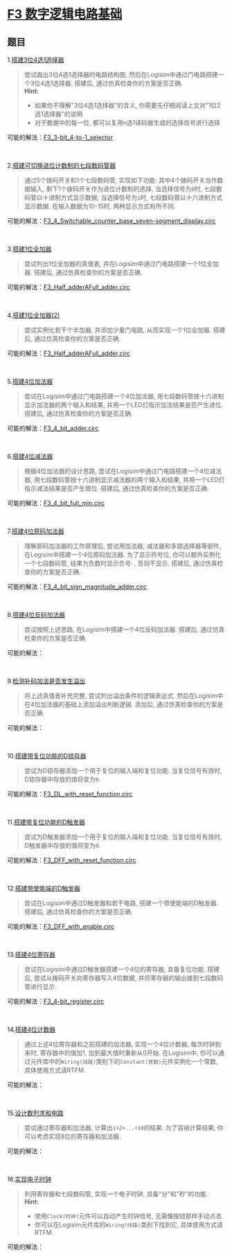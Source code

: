 # [F3 数字逻辑电路基础](https://ysyx.oscc.cc/docs/2407/f/3.html)

## 题目
1.[搭建3位4选1选择器](https://ysyx.oscc.cc/docs/2407/f/3.html#%E7%BC%96%E7%A0%81%E5%99%A8)
    

> 尝试画出3位4选1选择器的电路结构图, 然后在Logisim中通过门电路搭建一个3位4选1选择器. 搭建后, 通过仿真检查你的方案是否正确.  
> **Hint:**
>- 如果你不理解"3位4选1选择器"的含义, 你需要先仔细阅读上文对"1位2选1选择器"的说明
>- 对于数据中的每一位, 都可以复用n选1译码器生成的选择信号进行选择

可能的解法：[F3_3-bit_4-to-1_selector]( F3_3-bit_4-to-1_selector.circ )

<br>

2.[搭建可切换进位计数制的七段数码管器](https://ysyx.oscc.cc/docs/2407/f/3.html#%E7%BC%96%E7%A0%81%E5%99%A8)
    

>通过5个拨码开关和1个七段数码管, 实现如下功能: 其中4个拨码开关当作数据输入, 剩下1个拨码开关作为进位计数制的选择, 当选择信号为`0`时, 七段数码管以十进制方式显示数据; 当选择信号为`1`时, 七段数码管以十六进制方式显示数据. 在输入数据为10-15时, 两种显示方式有所不同.

可能的解法：[F3_4_Switchable_counter_base_seven-segment_display.circ](F3_4_Switchable_counter_base_seven-segment_display.circ)

<br>

3.[搭建1位全加器](https://ysyx.oscc.cc/docs/2407/f/3.html#%E5%8A%A0%E6%B3%95%E5%99%A8)

>尝试列出1位全加器的真值表, 并在Logisim中通过门电路搭建一个1位全加器. 搭建后, 通过仿真检查你的方案是否正确.  

可能的解法：[F3_Half_adderAFull_adder.circ](F3_Half_adderAFull_adder.circ)

<br>

4.[搭建1位全加器(2)](https://ysyx.oscc.cc/docs/2407/f/3.html#%E5%8A%A0%E6%B3%95%E5%99%A8)

>尝试实例化若干个半加器, 并添加少量门电路, 从而实现一个1位全加器. 搭建后, 通过仿真检查你的方案是否正确.

可能的解法：[F3_Half_adderAFull_adder.circ](F3_Half_adderAFull_adder.circ)


<br>

5.[搭建4位加法器](https://ysyx.oscc.cc/docs/2407/f/3.html#%E5%8A%A0%E6%B3%95%E5%99%A8)
>尝试在Logisim中通过门电路搭建一个4位加法器, 用七段数码管按十六进制显示加法器的两个输入和结果, 并用一个LED灯指示加法结果是否产生进位. 搭建后, 通过仿真检查你的方案是否正确.

可能的解法：[F3_4_bit_adder.circ](F3_4_bit_adder.circ)



<br>

6.[搭建4位减法器](https://ysyx.oscc.cc/docs/2407/f/3.html#%E5%8E%9F%E7%A0%81-sign-and-magnitude)


>根据4位加法器的设计思路, 尝试在Logisim中通过门电路搭建一个4位减法器, 用七段数码管按十六进制显示减法器的两个输入和结果, 并用一个LED灯指示减法结果是否产生借位. 搭建后, 通过仿真检查你的方案是否正确.

可能的解法：[F3_4_bit_full_min.circ](F3_4_bit_full_min.circ)

<br>

7.[搭建4位原码加法器](https://ysyx.oscc.cc/docs/2407/f/3.html#%E5%8E%9F%E7%A0%81-sign-and-magnitude)


>理解原码加法器的工作原理后, 尝试用加法器, 减法器和多路选择器等部件, 在Logisim中搭建一个4位原码加法器. 为了显示符号位, 你可以额外实例化一个七段数码管, 结果为负数时显示负号`-`, 否则不显示. 搭建后, 通过仿真检查你的方案是否正确.

可能的解法：[F3_4_bit_sign_magnitude_adder.circ](F3_4_bit_sign_magnitude_adder.circ)

<br>

8.[搭建4位反码加法器](https://ysyx.oscc.cc/docs/2407/f/3.html#%E5%8F%8D%E7%A0%81-one-s-complement)


>尝试按照上述思路, 在Logisim中搭建一个4位反码加法器. 搭建后, 通过仿真检查你的方案是否正确.

可能的解法：


<br>

9.[检测补码加法是否发生溢出](https://ysyx.oscc.cc/docs/2407/f/3.html#%E6%BA%A2%E5%87%BA%E6%A3%80%E6%B5%8B)


>将上述真值表补充完整, 尝试列出溢出条件的逻辑表达式. 然后在Logisim中在4位加法器的基础上添加溢出判断逻辑. 添加后, 通过仿真检查你的方案是否正确.

可能的解法：

<br>

10.[搭建带复位功能的D锁存器](https://ysyx.oscc.cc/docs/2407/f/3.html#d%E9%94%81%E5%AD%98%E5%99%A8)


>尝试为D锁存器添加一个用于复位的输入端和复位功能. 当复位信号有效时, D锁存器中存放的值将变为`0`.

可能的解法：[F3_DL_with_reset_function.circ](F3_DL_with_reset_function.circ)

<br>

11.[搭建带复位功能的D触发器](https://ysyx.oscc.cc/docs/2407/f/3.html#d%E8%A7%A6%E5%8F%91%E5%99%A8)


>尝试为D触发器添加一个用于复位的输入端和复位功能. 当复位信号有效时, D触发器中存放的值将变为`0`.

可能的解法：[F3_DFF_with_reset_function.circ](F3_DFF_with_reset_function.circ)


<br>

12.[搭建带使能端的D触发器](https://ysyx.oscc.cc/docs/2407/f/3.html#d%E8%A7%A6%E5%8F%91%E5%99%A8)


>尝试在Logisim中通过D触发器和若干电路, 搭建一个带使能端的D触发器. 搭建后, 通过仿真检查你的方案是否正确.

可能的解法：[F3_DFF_with_enable.circ](F3_DFF_with_enable.circ)


<br>

13.[搭建4位寄存器](https://ysyx.oscc.cc/docs/2407/f/3.html#%E5%AF%84%E5%AD%98%E5%99%A8)


>尝试在Logisim中通过D触发器搭建一个4位的寄存器, 具备复位功能. 搭建后, 尝试从拨码开关向寄存器写入4位数据, 并将寄存器的输出接到七段数码管进行显示.

可能的解法：[F3_4-bit_register.circ](F3_4-bit_register.circ)


<br>

14.[搭建4位计数器](https://ysyx.oscc.cc/docs/2407/f/3.html#%E5%AF%84%E5%AD%98%E5%99%A8)


>通过上述4位寄存器和之前搭建的加法器, 实现一个4位计数器, 每次时钟到来时, 寄存器中的值加1, 加到最大值时重新从0开始. 在Logisim中, 你可以通过元件库中的`Wiring(线路)`类别下的`Constant(常数)`元件实例化一个常数, 具体使用方式请RTFM.

可能的解法：

<br>

15.[设计数列求和电路](https://ysyx.oscc.cc/docs/2407/f/3.html#%E5%AF%84%E5%AD%98%E5%99%A8)


>尝试通过寄存器和加法器, 计算出`1+2+...+10`的结果. 为了容纳计算结果, 你可以考虑实现8位的寄存器和加法器.

可能的解法：

<br>

16.[实现电子时钟](https://ysyx.oscc.cc/docs/2407/f/3.html#%E5%AF%84%E5%AD%98%E5%99%A8)


> 利用寄存器和七段数码管, 实现一个电子时钟, 具备"分"和"秒"的功能.  
> **Hint:** 
>- 使用`Clock(时钟)`元件可以自动产生时钟信号, 无需像按钮那样手动点击. 
>- 你可以在Logisim元件库的`Wiring(线路)`类别下找到它, 具体使用方式请RTFM.

可能的解法：











